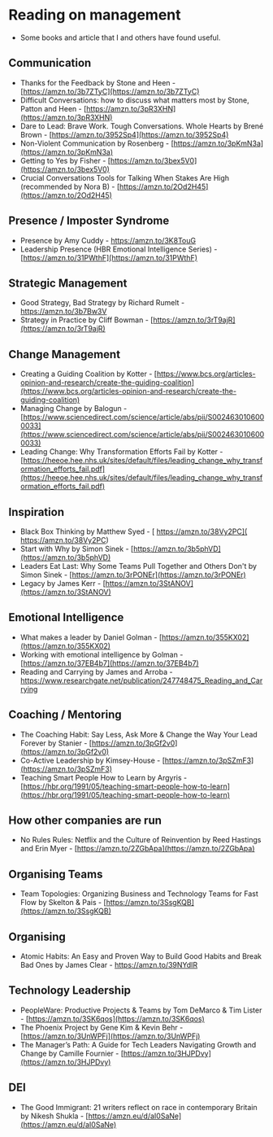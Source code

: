 # Reading on management

* Some books and article that I and others have found useful.

## Communication

* Thanks for the Feedback by Stone and Heen - [https://amzn.to/3b7ZTyC](https://amzn.to/3b7ZTyC)
* Difficult Conversations: how to discuss what matters most by Stone, Patton and Heen - [https://amzn.to/3pR3XHN](https://amzn.to/3pR3XHN)
* Dare to Lead: Brave Work. Tough Conversations. Whole Hearts by Brené Brown - [https://amzn.to/3952Sp4](https://amzn.to/3952Sp4)
* Non-Violent Communication by Rosenberg - [https://amzn.to/3pKmN3a](https://amzn.to/3pKmN3a)
* Getting to Yes by Fisher - [https://amzn.to/3bex5V0](https://amzn.to/3bex5V0)
* Crucial Conversations Tools for Talking When Stakes Are High (recommended by Nora B) - [https://amzn.to/2Od2H45](https://amzn.to/2Od2H45)

## Presence / Imposter Syndrome

* Presence by Amy Cuddy - [https://amzn.to/3K8TouG ](https://amzn.to/3K8TouG )
* Leadership Presence (HBR Emotional Intelligence Series)  - [https://amzn.to/31PWthF](https://amzn.to/31PWthF)

## Strategic Management

* Good Strategy, Bad Strategy by Richard Rumelt - [https://amzn.to/3b7Bw3V ](https://amzn.to/3b7Bw3V )
* Strategy in Practice by Cliff Bowman - [https://amzn.to/3rT9ajR](https://amzn.to/3rT9ajR)

## Change Management

* Creating a Guiding Coalition by Kotter - [https://www.bcs.org/articles-opinion-and-research/create-the-guiding-coalition](https://www.bcs.org/articles-opinion-and-research/create-the-guiding-coalition)
* Managing Change by Balogun - [https://www.sciencedirect.com/science/article/abs/pii/S0024630106000033](https://www.sciencedirect.com/science/article/abs/pii/S0024630106000033)
* Leading Change: Why Transformation Efforts Fail by Kotter - [https://heeoe.hee.nhs.uk/sites/default/files/leading_change_why_transformation_efforts_fail.pdf](https://heeoe.hee.nhs.uk/sites/default/files/leading_change_why_transformation_efforts_fail.pdf)

## Inspiration 

* Black Box Thinking by Matthew Syed - [ https://amzn.to/38Vy2PC]( https://amzn.to/38Vy2PC)
* Start with Why by Simon Sinek - [https://amzn.to/3b5phVD](https://amzn.to/3b5phVD)
* Leaders Eat Last: Why Some Teams Pull Together and Others Don't by Simon Sinek - [https://amzn.to/3rPONEr](https://amzn.to/3rPONEr)
* Legacy by James Kerr - [https://amzn.to/3StANOV](https://amzn.to/3StANOV)

## Emotional Intelligence

* What makes a leader by Daniel Golman - [https://amzn.to/355KX02](https://amzn.to/355KX02)
* Working with emotional intelligence by Golman - [https://amzn.to/37EB4b7](https://amzn.to/37EB4b7)
* Reading and Carrying by James and Arroba - [https://www.researchgate.net/publication/247748475_Reading_and_Carrying ](https://www.researchgate.net/publication/247748475_Reading_and_Carrying )

## Coaching / Mentoring

* The Coaching Habit: Say Less, Ask More & Change the Way Your Lead Forever by Stanier - [https://amzn.to/3pGf2v0](https://amzn.to/3pGf2v0)
* Co-Active Leadership by Kimsey-House - [https://amzn.to/3pSZmF3](https://amzn.to/3pSZmF3)
* Teaching Smart People How to Learn by Argyris - [https://hbr.org/1991/05/teaching-smart-people-how-to-learn](https://hbr.org/1991/05/teaching-smart-people-how-to-learn)

## How other companies are run

* No Rules Rules: Netflix and the Culture of Reinvention by Reed Hastings and Erin Myer - [https://amzn.to/2ZGbApa](https://amzn.to/2ZGbApa)

## Organising Teams

* Team Topologies: Organizing Business and Technology Teams for Fast Flow by Skelton & Pais - [https://amzn.to/3SsgKQB](https://amzn.to/3SsgKQB)

## Organising

* Atomic Habits: An Easy and Proven Way to Build Good Habits and Break Bad Ones by James Clear - [https://amzn.to/39NYdIR ](https://amzn.to/39NYdIR )


## Technology Leadership

* PeopleWare: Productive Projects & Teams by Tom DeMarco & Tim Lister - [https://amzn.to/3SK6qos](https://amzn.to/3SK6qos)
* The Phoenix Project by Gene Kim & Kevin Behr - [https://amzn.to/3UnWPFj](https://amzn.to/3UnWPFj)
* The Manager’s Path: A Guide for Tech Leaders Navigating Growth and Change by Camille Fournier - [https://amzn.to/3HJPDvy](https://amzn.to/3HJPDvy)

## DEI

* The Good Immigrant: 21 writers reflect on race in contemporary Britain by Nikesh Shukla - [https://amzn.eu/d/aI0SaNe](https://amzn.eu/d/aI0SaNe)
